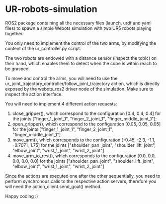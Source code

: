 # UR-robots-simulation
ROS2 package containing all the necessary files (launch, urdf and yaml files) to spawn a simple Webots simulation with two UR5 robots playing together. 

You only need to implement the control of the two arms, by modifying the content of the 
ur_controller.py script.

The two robots are endowed with a distance sensor (inspect the topic) on their hand, which enables them to detect when the cube is within reach to be grasped.

To move and control the arms, you will need to use the ur_joint_trajectory_controller/follow_joint_trajectory action, which is directly exposed by the webots_ros2 driver node of the simulation. Make sure to inspect the action interface.

You will need to implement 4 different action requests:
1) close_gripper(), which correspond to the configuration [0.4, 0.4, 0.4] for the joints ["finger_1_joint_1", "finger_2_joint_1", "finger_middle_joint_1"];
2) open_gripper(), which correspond to the configuration [0.05, 0.05, 0.05] for the joints ["finger_1_joint_1", "finger_2_joint_1", "finger_middle_joint_1"]
3) move_arm(), which corresponds to the configuration [-0.45, -2.3, -1.1, -0.7071, 1.75] for the joints ["shoulder_pan_joint", "shoulder_lift_joint", "elbow_joint", "wrist_1_joint", "wrist_2_joint"]
4) move_arm_to_rest(), which corresponds to the configuration [0.0, 0.0, 0.0, 0.0, 0.0] for the joints ["shoulder_pan_joint", "shoulder_lift_joint", "elbow_joint", "wrist_1_joint", "wrist_2_joint"]

Since the actions are executed one after the other sequentially, you need to perform synchronous calls to the respective action servers, therefore you will need the action_client.send_goal() method.

Happy coding :)
